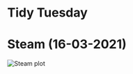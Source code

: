 Tidy Tuesday
================

# Steam (16-03-2021)

![Steam plot](https://github.com/j-lillis/Tidy-Tuesday/main/Steam%2520(16-03-2021)/steam_plot.png)

## 

